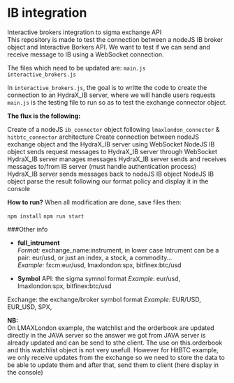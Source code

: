 # IB integration
Interactive brokers integration to sigma exchange API  
This repository is made to test the connection between a nodeJS IB broker object and Interactive Borkers API.
We want to test if we can send and receive message to IB using a WebSocket connection. 

The files which need to be updated are:
`main.js`  
 `interactive_brokers.js`

In `interactive_brokers.js`, the goal is to writte the code to create the connection to an HydraX_IB server, where we will handle users requests
`main.js` is the testing file to run so as to test the exchange connector object. 

**The flux is the following:**

Create of a nodeJS `ib_connector` object following `lmaxlondon_connector` & `hitbtc_connector` architecture
Create connection between nodeJS exchange object and the HydraX_IB server using WebSocket
NodeJS IB object sends request messages to HydraX_IB server through WebSocket
HydraX_IB server manages messages 
HydraX_IB server sends and receives messages to/from IB server (must handle authentication process)
HydraX_IB server sends messages back to nodeJS IB object
NodeJS IB object parse the result following our format policy and display it in the console

**How to run?**
When all modification are done, save files then:

`npm install`
`npm run start`


###Other info
* **full_intrument**  
*Format:* exchange_name:instrument, in lower case 
Intrument can be a pair: eur/usd, or just an index, a stock, a commodity...  
*Example:* fxcm:eur/usd, lmaxlondon:spx, bitfinex:btc/usd

* **Symbol** 
API: the sigma symnol format
*Example:* eur/usd, lmaxlondon:spx, bitfinex:btc/usd

Exchange: the exchange/broker symbol format
*Example:* EUR/USD, EUR_USD, SPX, 

**NB:**  
On LMAXLondon example, the watchlist and the orderbook are updated directly in the JAVA server so the answer we got from JAVA server is already updated and can be send to sthe client. The use on this.orderbook and this.watchlist object is not very usefull. 
However for HitBTC example, we only receive updates from the exchange so we need to store the data to be able to update them and after that, send them to client (here display in the console)
